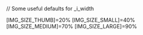 // Some useful defaults for _i_width

[IMG_SIZE_THUMB]=20%
[IMG_SIZE_SMALL]=40%
[IMG_SIZE_MEDIUM]=70%
[IMG_SIZE_LARGE]=90%
